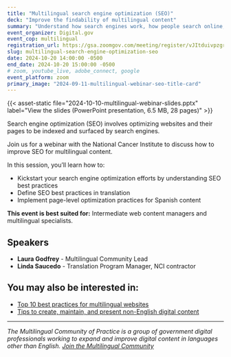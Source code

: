 ```yaml
---
title: "Multilingual search engine optimization (SEO)"
deck: "Improve the findability of multilingual content"
summary: "Understand how search engines work, how people search online, and who is your audience — while recognizing language and cultural differences."
event_organizer: Digital.gov
event_cop: multilingual
registration_url: https://gsa.zoomgov.com/meeting/register/vJItduivpzgrHkrXVyxLGsQH_vE3xukqNG4#/registration
slug: multilingual-search-engine-optimization-seo
date: 2024-10-20 14:00:00 -0500
end_date: 2024-10-20 15:00:00 -0500
# zoom, youtube_live, adobe_connect, google
event_platform: zoom
primary_image: "2024-09-11-multilingual-webinar-seo-title-card"
---
```


{{< asset-static file="2024-10-10-multilingual-webinar-slides.pptx" label="View the slides (PowerPoint presentation, 6.5 MB, 28 pages)" >}}

Search engine optimization (SEO) involves optimizing websites and their pages to be indexed and surfaced by search engines.

Join us for a webinar with the National Cancer Institute to discuss how to improve SEO for multilingual content.

In this session, you’ll learn how to:

- Kickstart your search engine optimization efforts by understanding SEO best practices
- Define SEO best practices in translation
- Implement page-level optimization practices for Spanish content

**This event is best suited for:** Intermediate web content managers and multilingual specialists.

## Speakers

- **Laura Godfrey** - Multilingual Community Lead
- **Linda Saucedo** - Translation Program Manager, NCI contractor

## You may also be interested in:

- [Top 10 best practices for multilingual websites](https://digital.gov/resources/top-10-best-practices-for-multilingual-websites/)
- [Tips to create, maintain, and present non-English digital content](https://digital.gov/2022/05/23/10-tips-to-create-maintain-and-present-non-english-digital-content-a-qa-with-michael-mule/)

---

_The Multilingual Community of Practice is a group of government digital professionals working to expand and improve digital content in languages other than English. [Join the Multilingual Community](https://digital.gov/communities/multilingual/)_
